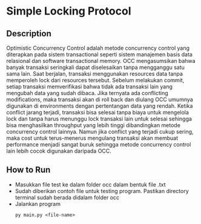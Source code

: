 # Simple Locking Protocol

## Description

Optimistic Concurrency Control adalah metode concurrency control yang diterapkan pada sistem transactional seperti sistem manajemen basis data relasional dan software transactional memory. OCC mengasumsikan bahwa banyak transaksi seringkali dapat diselesaikan tanpa mengganggu satu sama lain. Saat berjalan, transaksi menggunakan resources data tanpa memperoleh lock dari resources tersebut. Sebelum melakukan commit, setiap transaksi memverifikasi bahwa tidak ada transaksi lain yang mengubah data yang sudah dibaca. Jika ternyata ada conflicting modifications, maka transaksi akan di roll back dan diulang
OCC umumnya digunakan di environments dengan pertentangan data yang rendah. Ketika conflict jarang terjadi, transaksi bisa selesai tanpa biaya untuk mengelola lock dan tanpa harus menunggu lock transaksi lain untuk selesai sehingga bisa menghasilkan throughput yang lebih tinggi dibandingkan metode concurrency control lainnya. Namun jika conflict yang terjadi cukup sering, maka cost untuk terus-menerus mengulang transaksi akan membuat performance menjadi sangat buruk sehingga metode concurrency control lain lebih cocok digunakan daripada OCC.



## How to Run
- Masukkan file test ke dalam folder occ dalam bentuk file .txt
- Sudah diberikan contoh file untuk testing program. Pastikan directory terminal sudah berada didalam folder occ
- Jalankan program
  ```
  py main.py <file-name>
  ```

